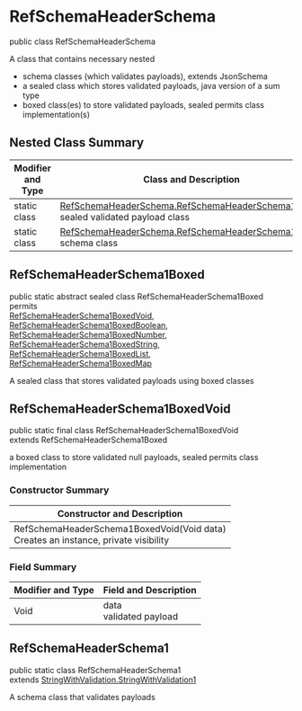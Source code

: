 # RefSchemaHeaderSchema
public class RefSchemaHeaderSchema

A class that contains necessary nested
- schema classes (which validates payloads), extends JsonSchema
- a sealed class which stores validated payloads, java version of a sum type
- boxed class(es) to store validated payloads, sealed permits class implementation(s)

## Nested Class Summary
| Modifier and Type | Class and Description |
| ----------------- | ---------------------- |
| static class | [RefSchemaHeaderSchema.RefSchemaHeaderSchema1Boxed](#refschemaheaderschema1boxed)<br> sealed validated payload class |
| static class | [RefSchemaHeaderSchema.RefSchemaHeaderSchema1](#refschemaheaderschema1)<br> schema class |

## RefSchemaHeaderSchema1Boxed
public static abstract sealed class RefSchemaHeaderSchema1Boxed<br>
permits<br>
[RefSchemaHeaderSchema1BoxedVoid](#refschemaheaderschema1boxedvoid),
[RefSchemaHeaderSchema1BoxedBoolean](#refschemaheaderschema1boxedboolean),
[RefSchemaHeaderSchema1BoxedNumber](#refschemaheaderschema1boxednumber),
[RefSchemaHeaderSchema1BoxedString](#refschemaheaderschema1boxedstring),
[RefSchemaHeaderSchema1BoxedList](#refschemaheaderschema1boxedlist),
[RefSchemaHeaderSchema1BoxedMap](#refschemaheaderschema1boxedmap)

A sealed class that stores validated payloads using boxed classes

## RefSchemaHeaderSchema1BoxedVoid
public static final class RefSchemaHeaderSchema1BoxedVoid<br>
extends RefSchemaHeaderSchema1Boxed

a boxed class to store validated null payloads, sealed permits class implementation

### Constructor Summary
| Constructor and Description |
| --------------------------- |
| RefSchemaHeaderSchema1BoxedVoid(Void data)<br>Creates an instance, private visibility |

### Field Summary
| Modifier and Type | Field and Description |
| ----------------- | ---------------------- |
| Void | data<br>validated payload |

## RefSchemaHeaderSchema1
public static class RefSchemaHeaderSchema1<br>
extends [StringWithValidation.StringWithValidation1](../../../components/schemas/StringWithValidation.md#stringwithvalidation1)

A schema class that validates payloads
